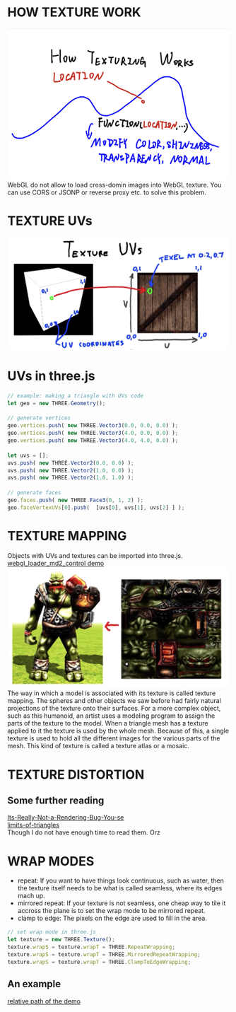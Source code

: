 # HOW TEXTURE WORK
![](./notes-pictures/texture-work.jpg)
WebGL do not allow to load cross-domin images into WebGL texture. You can use CORS or JSONP or reverse proxy etc. to solve this problem.

# TEXTURE UVs
![](notes-pictures/texture-UV.png)

# UVs in three.js
```javascript
// example: making a triangle with UVs code
let geo = new THREE.Geometry();

// generate vertices
geo.vertices.push( new THREE.Vector3(0.0, 0.0, 0.0) );
geo.vertices.push( new THREE.Vector3(4.0, 0.0, 0.0) );
geo.vertices.push( new THREE.Vector3(4.0, 4.0, 0.0) );

let uvs = [];
uvs.push( new THREE.Vector2(0.0, 0.0) );
uvs.push( new THREE.Vector2(1.0, 0.0) ); 
uvs.push( new THREE.Vector2(1.0, 1.0) ); 

// generate faces
geo.faces.push( new THREE.Face3(0, 1, 2) );
geo.faceVertexUVs[0].push(  [uvs[0], uvs[1], uvs[2] ] );
```

# TEXTURE MAPPING
Objects with UVs and textures can be imported into three.js. [webgl_loader_md2_control demo](https://threejs.org/examples/#webgl_loader_md2_control)   
![illustration of texture mapping](./notes-pictures/texture-mapping.png)  
The way in which a model is associated with its texture is called texture mapping. The spheres and other objects we saw before had fairly natural projections of the texture onto their surfaces. For a more complex object, such as this humanoid, an artist uses a modeling program to assign the parts of the texture to the model. When a triangle mesh has a texture applied to it the texture is used by the whole mesh. Because of this, a single texture is used to hold all the different images for the various parts of the mesh. This kind of texture is called a texture atlas or a mosaic.

# TEXTURE DISTORTION
## Some further reading
[Its-Really-Not-a-Rendering-Bug-You-se](https://www.geekshavefeelings.com/x/wp-content/uploads/2010/03/Its-Really-Not-a-Rendering-Bug-You-see....pdf)  
[limits-of-triangles](http://www.realtimerendering.com/blog/limits-of-triangles/)  
Though I do not have enough time to read them. Orz

# WRAP MODES
- repeat: If you want to have things look continuous, such as water, then the texture itself needs to be what is called seamless, where its edges mach up.
- mirrored repeat: If your texture is not seamless, one cheap way to tile it accross the plane is to set the wrap mode to be mirrored repeat.
- clamp to edge: The pixels on the edge are used to fill in the area.
```javascript
// set wrap mode in three.js
let texture = new THREE.Texture();
texture.wrapS = texture.wrapT = THREE.RepeatWrapping;
texture.wrapS = texture.wrapT = THREE.MirroredRepeatWrapping;
texture.wrapS = texture.wrapT = THREE.ClampToEdgeWrapping;
```
## An example
[relative path of the demo](../exercises/src/examples/wrap-mode.js)
